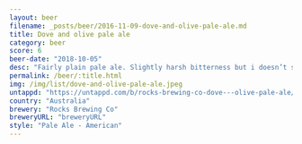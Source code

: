```yaml
---
layout: beer
filename: _posts/beer/2016-11-09-dove-and-olive-pale-ale.md
title: Dove and olive pale ale
category: beer
score: 6
beer-date: "2018-10-05"
desc: "Fairly plain pale ale. Slightly harsh bitterness but i doesn’t stop it being easy drinking"
permalink: /beer/:title.html
img: /img/list/dove-and-olive-pale-ale.jpeg
untappd: "https://untappd.com/b/rocks-brewing-co-dove---olive-pale-ale/2691830"
country: "Australia"
brewery: "Rocks Brewing Co"
breweryURL: "breweryURL"
style: "Pale Ale - American"
---
```

